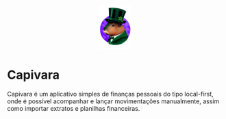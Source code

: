 <div align="center">
  <a href="https://capybara-teal.vercel.app"><img width="77px" src="public/logo.png" alt="Capybara" /></a>
</div>

# Capivara

Capivara é um aplicativo simples de finanças pessoais do tipo local-first, onde é possível acompanhar e lançar movimentações manualmente, assim como importar extratos e planilhas financeiras.

